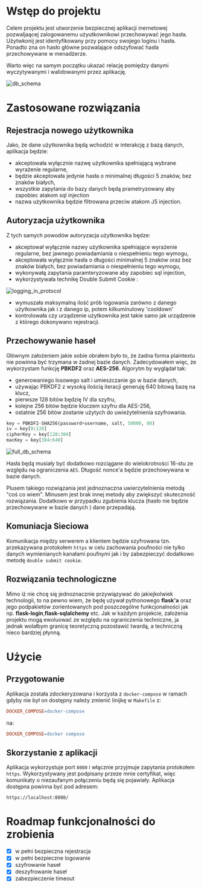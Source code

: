# Wstęp do projektu 
Celem projektu jest utworzenie bezpiecznej aplikacji inernetowej pozwaljaącej zalogowanemu użyutkownikowi przechowywać jego hasła.
Użytwkonij jest identyfikowany przy pomocy swojego loginu i hasła. Ponadto zna on hasło główne pozwalające odszyfować hasła przechowywane w menadżerze.

Warto więc na samym początku ukazać relację pomiędzy danymi wyczytywanymi i walidowanymi przez aplikację.

![db_schema](https://user-images.githubusercontent.com/72550341/208308172-88c20c51-d098-45de-952c-17d4f84969cc.png)


# Zastosowane rozwiązania
## Rejestracja nowego użytkownika
Jako, że dane użytkownika będą wchodzić w interakcję z bazą danych, aplikacja będzie:
- akceptowała wyłącznie nazwę użytkownika spełniającą wybrane wyrażenie regularne,
- będzie akceptowała jedynie hasła o minimalnej długości 5 znaków, bez znaków białych,
- wszystkie zapytania do bazy danych będą prametryzowany aby zapobiec atakom sql injection
- nazwa użytkownika będzie filtrowana przeciw atakom JS injection.
## Autoryzacja użytkownika 
Z tych samych powodów autoryzacja użytkownika będze:
- akceptował wyłącznie nazwy użytkownika spełniające wyrażenie regularne, bez jawnego powiadamiania o niespełnieniu tego wymogu,
- akceptowała wyłącznie hasła o długości minimalnej 5 znaków oraz bez znaków białych, bez powiadamiania o niespełnieniu tego wymogu,
- wykonywałą zapytania paramteryzowane aby zapobiec sql injection,
- wykorzystywała technikę Double Submit Cookie :

![logging_in_protocol](https://user-images.githubusercontent.com/72550341/208308189-bd87ed34-6c24-4e43-8587-3daadf8f93cd.png)

- wymuszała maksymalną ilość prób logowania zarówno z danego użytkownika jak i z danego ip, potem kilkuminutowy 'cooldown'
- kontrolowała czy urządzenie użytkownika jest takie samo jak urządzenie z którego dokonywano rejestracji.
## Przechowywanie haseł 
Głównym założeniem jakie sobie obrałem było to, że żadna forma plaintextu nie powinna być trzymana w żadnej bazie danych. Zadecydowałem więc, że wykorzystam funkcję **PBKDF2** oraz **AES-256**.
Algorytm by wyglądał tak:
- generowaniego losowego salt i umieszczanie go w bazie danych,
- używając PBKDF2 z wysoką ilością iteracji generuję 640 bitową bazę na klucz,
- pierwsze 128 bitów będzię IV dla szyfru,
- kolejne 256 bitów będzie kluczem szyfru dla AES-256,
- ostatnie 256 bitów zostanie użytych do uwieżytelnienia szyfrowania.
```python
key = PBKDF2-SHA256(password+username, salt, 50000, 80)
iv = key[0:128]
cipherKey = key[128:384]
macKey = key[384:640]
```
![full_db_schema](https://user-images.githubusercontent.com/72550341/208316291-943b19dd-086e-496f-97cc-17f6977f133b.png)

Hasła będą musiały być dodatkowo rozciągane do wielokrotności 16-stu ze względu na ograniczenia `AES`. Długość nonce'a będzie przechowywana w bazie danych.

Plusem takiego rozwiązania jest jednoznaczna uwierzytelnienia metodą "coś co wiem". Minusem jest brak innej metody aby zwiększyć skuteczność rozwiązania. Dodatkowo w przypadku zgubienia klucza (hasło nie będzie przechowywane w bazie danych ) dane przepadają.
## Komuniacja Sieciowa
Komunikacja między serwerem a klientem będzie szyfrowana tzn. przekazywana protokołem `https` w celu zachowania poufności nie tylko danych wymienianych kanałami poufnymi jak i by zabezpieczyć dodatkowo metodę `double submit cookie`.


## Rozwiązania technologiczne
Mimo iż nie chcę się jednoznacznie przywiązywać do jakiejkolwiek technologii, to na pewno wiem, że będę używał pythonowego **flask'a** oraz jego podpakietów zorientowanych pod poszczególne funkcjonalności jak np. **flask-login**,**flask-sqlalchemy** etc. Jak w każdym projekcie, założenia projektu mogą ewoluować ze względu na ograniczenia techniczne, ja jednak wolałbym granicę teoretyczną pozostawić twardą, a techniczną nieco bardziej płynną.
# Użycie
## Przygotowanie
Aplikacja została zdockeryzowana i korzysta z `docker-compose` w ramach gdyby nie był on dostępny należy zmienić linijkę w `Makefile` z:
```Makefile
DOCKER_COMPOSE=docker-compose
```
na:
```Makefile
DOCKER_COMPOSE=docker compose
```
## Skorzystanie z aplikacji
Aplikacja wykorzystuje port `8080` i włącznie przyjmuje zapytania protokołem `https`. Wykorzystywany jest podpisany przeze mnie certyfikat, więc komunikaty o niezaufanym połączeniu będą się pojawiały. Aplikacja dostępna powinna być pod adresem: 
```
https://localhost:8080/
```

# Roadmap funkcjonalności do zrobienia
- [x] w pełni bezpieczna rejestracja
- [x] w pełni bezpieczne logowanie
- [x] szyfrowanie haseł
- [x] deszyfrowanie haseł
- [x] zabezpieczenie timeout